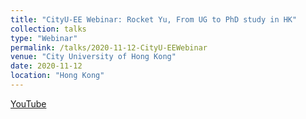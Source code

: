 ```yaml
---
title: "CityU-EE Webinar: Rocket Yu, From UG to PhD study in HK"
collection: talks
type: "Webinar"
permalink: /talks/2020-11-12-CityU-EEWebinar
venue: "City University of Hong Kong"
date: 2020-11-12
location: "Hong Kong"
---
```


[YouTube](https://www.youtube.com/watch?v=5noTzEJJHzY)
